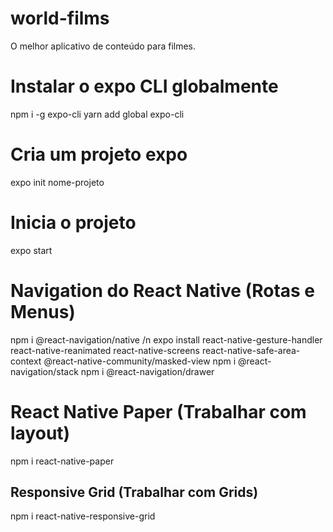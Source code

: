 # world-films
O melhor aplicativo de conteúdo para filmes.


# Instalar o expo CLI globalmente
npm i -g expo-cli
yarn add global expo-cli

# Cria um projeto expo
expo init nome-projeto

# Inicia o projeto
expo start

# Navigation do React Native (Rotas e Menus)
npm i @react-navigation/native /n
expo install react-native-gesture-handler react-native-reanimated react-native-screens react-native-safe-area-context @react-native-community/masked-view
npm i @react-navigation/stack
npm i @react-navigation/drawer

# React Native Paper (Trabalhar com layout)
npm i react-native-paper

## Responsive Grid (Trabalhar com Grids)
npm i react-native-responsive-grid
